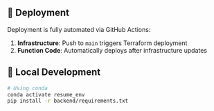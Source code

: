 
## 🚀 Deployment

Deployment is fully automated via GitHub Actions:

1. **Infrastructure**: Push to `main` triggers Terraform deployment
2. **Function Code**: Automatically deploys after infrastructure updates

## 🔧 Local Development

```bash
# Using conda
conda activate resume_env
pip install -r backend/requirements.txt